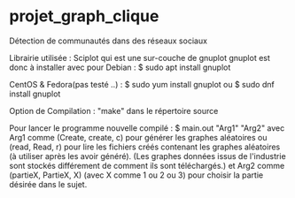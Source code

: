 # projet_graph_clique
Détection de communautés dans des réseaux sociaux

Librairie utilisée : 
Sciplot qui est une sur-couche de gnuplot 
gnuplot est donc à installer avec pour Debian :
$ sudo apt install gnuplot

CentOS & Fedora(pas testé ..) :
$ sudo yum install gnuplot 
ou
$ sudo dnf install gnuplot


Option de Compilation : "make" dans le répertoire source

Pour lancer le programme nouvelle compilé : 
$ main.out "Arg1" "Arg2"
avec Arg1 comme (Create, create, c) pour générer les graphes aléatoires
		  ou (read, Read, r) pour lire les fichiers créés contenant les graphes aléatoires (à utiliser après les avoir généré).
	(Les graphes données issus de l'industrie sont stockés différement de comment ils sont téléchargés.)
et Arg2 comme (partieX, PartieX, X) (avec X comme 1 ou 2 ou 3) pour choisir la partie désirée dans le sujet.
